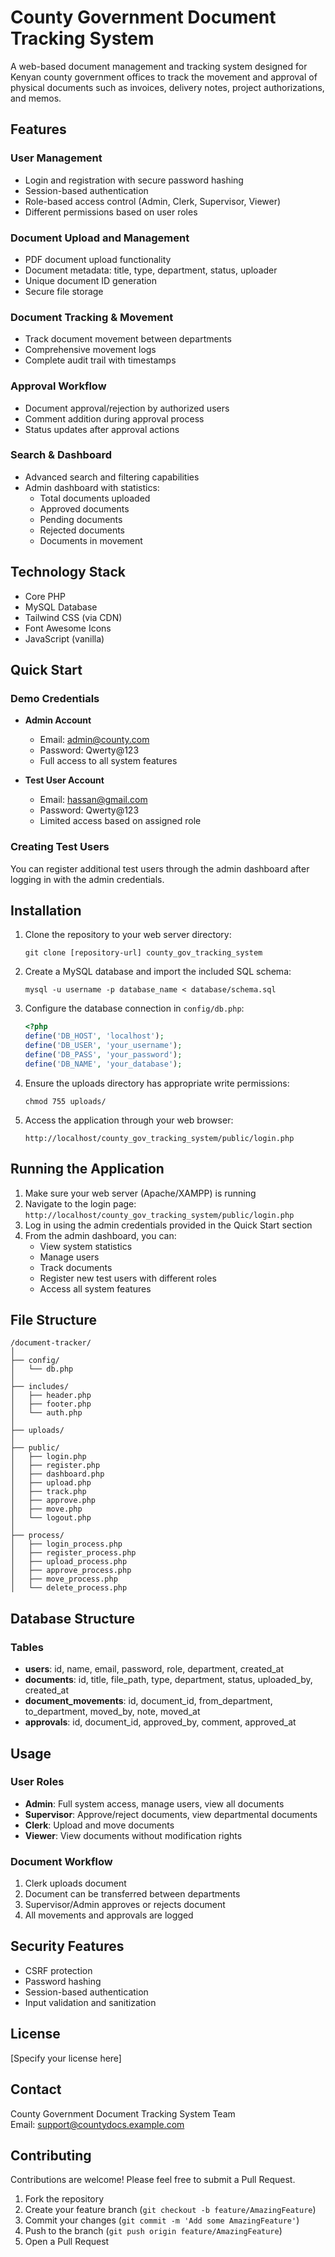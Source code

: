 # County Government Document Tracking System

A web-based document management and tracking system designed for Kenyan county government offices to track the movement and approval of physical documents such as invoices, delivery notes, project authorizations, and memos.

## Features

### User Management
- Login and registration with secure password hashing
- Session-based authentication
- Role-based access control (Admin, Clerk, Supervisor, Viewer)
- Different permissions based on user roles

### Document Upload and Management
- PDF document upload functionality
- Document metadata: title, type, department, status, uploader
- Unique document ID generation
- Secure file storage

### Document Tracking & Movement
- Track document movement between departments
- Comprehensive movement logs
- Complete audit trail with timestamps

### Approval Workflow
- Document approval/rejection by authorized users
- Comment addition during approval process
- Status updates after approval actions

### Search & Dashboard
- Advanced search and filtering capabilities
- Admin dashboard with statistics:
  - Total documents uploaded
  - Approved documents
  - Pending documents
  - Rejected documents
  - Documents in movement

## Technology Stack
- Core PHP
- MySQL Database
- Tailwind CSS (via CDN)
- Font Awesome Icons
- JavaScript (vanilla)

## Quick Start

### Demo Credentials
- **Admin Account**
  - Email: admin@county.com
  - Password: Qwerty@123
  - Full access to all system features

- **Test User Account**
  - Email: hassan@gmail.com
  - Password: Qwerty@123
  - Limited access based on assigned role

### Creating Test Users
You can register additional test users through the admin dashboard after logging in with the admin credentials.

## Installation

1. Clone the repository to your web server directory:
   ```
   git clone [repository-url] county_gov_tracking_system
   ```

2. Create a MySQL database and import the included SQL schema:
   ```
   mysql -u username -p database_name < database/schema.sql
   ```

3. Configure the database connection in `config/db.php`:
   ```php
   <?php
   define('DB_HOST', 'localhost');
   define('DB_USER', 'your_username');
   define('DB_PASS', 'your_password');
   define('DB_NAME', 'your_database');
   ```

4. Ensure the uploads directory has appropriate write permissions:
   ```
   chmod 755 uploads/
   ```

5. Access the application through your web browser:
   ```
   http://localhost/county_gov_tracking_system/public/login.php
   ```

## Running the Application

1. Make sure your web server (Apache/XAMPP) is running
2. Navigate to the login page: `http://localhost/county_gov_tracking_system/public/login.php`
3. Log in using the admin credentials provided in the Quick Start section
4. From the admin dashboard, you can:
   - View system statistics
   - Manage users
   - Track documents
   - Register new test users with different roles
   - Access all system features

## File Structure
```
/document-tracker/
│
├── config/
│   └── db.php
│
├── includes/
│   ├── header.php
│   ├── footer.php
│   └── auth.php
│
├── uploads/
│
├── public/
│   ├── login.php
│   ├── register.php
│   ├── dashboard.php
│   ├── upload.php
│   ├── track.php
│   ├── approve.php
│   ├── move.php
│   └── logout.php
│
├── process/
│   ├── login_process.php
│   ├── register_process.php
│   ├── upload_process.php
│   ├── approve_process.php
│   ├── move_process.php
│   └── delete_process.php
```

## Database Structure

### Tables
- **users**: id, name, email, password, role, department, created_at
- **documents**: id, title, file_path, type, department, status, uploaded_by, created_at
- **document_movements**: id, document_id, from_department, to_department, moved_by, note, moved_at
- **approvals**: id, document_id, approved_by, comment, approved_at

## Usage

### User Roles
- **Admin**: Full system access, manage users, view all documents
- **Supervisor**: Approve/reject documents, view departmental documents
- **Clerk**: Upload and move documents
- **Viewer**: View documents without modification rights

### Document Workflow
1. Clerk uploads document
2. Document can be transferred between departments
3. Supervisor/Admin approves or rejects document
4. All movements and approvals are logged

## Security Features
- CSRF protection
- Password hashing
- Session-based authentication
- Input validation and sanitization

## License
[Specify your license here]

## Contact
County Government Document Tracking System Team  
Email: support@countydocs.example.com

## Contributing
Contributions are welcome! Please feel free to submit a Pull Request.

1. Fork the repository
2. Create your feature branch (`git checkout -b feature/AmazingFeature`)
3. Commit your changes (`git commit -m 'Add some AmazingFeature'`)
4. Push to the branch (`git push origin feature/AmazingFeature`)
5. Open a Pull Request
